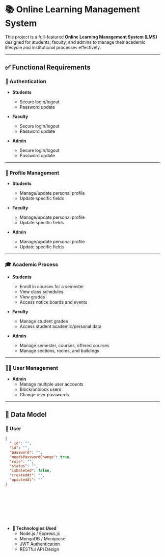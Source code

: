 # 📚 Online Learning Management System

This project is a full-featured **Online Learning Management System (LMS)** designed for students, faculty, and admins to manage their academic lifecycle and institutional processes effectively.

---

## ✅ Functional Requirements

### 🔐 Authentication

- **Students**
  - Secure login/logout
  - Password update

- **Faculty**
  - Secure login/logout
  - Password update

- **Admin**
  - Secure login/logout
  - Password update

---

### 👤 Profile Management

- **Students**
  - Manage/update personal profile
  - Update specific fields

- **Faculty**
  - Manage/update personal profile
  - Update specific fields

- **Admin**
  - Manage/update personal profile
  - Update specific fields

---

### 🎓 Academic Process

- **Students**
  - Enroll in courses for a semester
  - View class schedules
  - View grades
  - Access notice boards and events

- **Faculty**
  - Manage student grades
  - Access student academic/personal data

- **Admin**
  - Manage semester, courses, offered courses
  - Manage sections, rooms, and buildings

---

### 🧑‍💼 User Management

- **Admin**
  - Manage multiple user accounts
  - Block/unblock users
  - Change user passwords

---

## 🧩 Data Model

### 🔑 User

```json
{
  "_id": "",
  "id": "",
  "password": "",
  "needsPasswordChange": true,
  "role": "",
  "status": "",
  "isDeleted": false,
  "createdAt": "",
  "updatedAt": ""
}










```
- **🚀 Technologies Used**
  - Node.js / Express.js
  - MongoDB / Mongoose
  - JWT Authentication
  - RESTful API Design
  